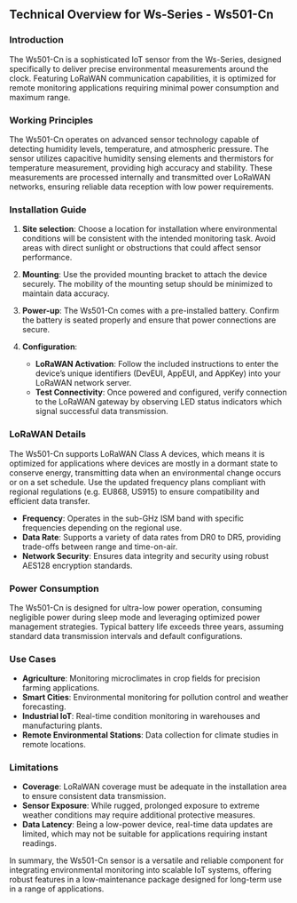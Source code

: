 ## Technical Overview for Ws-Series - Ws501-Cn

### Introduction
The Ws501-Cn is a sophisticated IoT sensor from the Ws-Series, designed specifically to deliver precise environmental measurements around the clock. Featuring LoRaWAN communication capabilities, it is optimized for remote monitoring applications requiring minimal power consumption and maximum range.

### Working Principles
The Ws501-Cn operates on advanced sensor technology capable of detecting humidity levels, temperature, and atmospheric pressure. The sensor utilizes capacitive humidity sensing elements and thermistors for temperature measurement, providing high accuracy and stability. These measurements are processed internally and transmitted over LoRaWAN networks, ensuring reliable data reception with low power requirements.

### Installation Guide
1. **Site selection**: Choose a location for installation where environmental conditions will be consistent with the intended monitoring task. Avoid areas with direct sunlight or obstructions that could affect sensor performance.

2. **Mounting**: Use the provided mounting bracket to attach the device securely. The mobility of the mounting setup should be minimized to maintain data accuracy.

3. **Power-up**: The Ws501-Cn comes with a pre-installed battery. Confirm the battery is seated properly and ensure that power connections are secure. 

4. **Configuration**:
   - **LoRaWAN Activation**: Follow the included instructions to enter the device’s unique identifiers (DevEUI, AppEUI, and AppKey) into your LoRaWAN network server.
   - **Test Connectivity**: Once powered and configured, verify connection to the LoRaWAN gateway by observing LED status indicators which signal successful data transmission.

### LoRaWAN Details
The Ws501-Cn supports LoRaWAN Class A devices, which means it is optimized for applications where devices are mostly in a dormant state to conserve energy, transmitting data when an environmental change occurs or on a set schedule. Use the updated frequency plans compliant with regional regulations (e.g. EU868, US915) to ensure compatibility and efficient data transfer.

- **Frequency**: Operates in the sub-GHz ISM band with specific frequencies depending on the regional use.
- **Data Rate**: Supports a variety of data rates from DR0 to DR5, providing trade-offs between range and time-on-air.
- **Network Security**: Ensures data integrity and security using robust AES128 encryption standards.

### Power Consumption
The Ws501-Cn is designed for ultra-low power operation, consuming negligible power during sleep mode and leveraging optimized power management strategies. Typical battery life exceeds three years, assuming standard data transmission intervals and default configurations.

### Use Cases
- **Agriculture**: Monitoring microclimates in crop fields for precision farming applications.
- **Smart Cities**: Environmental monitoring for pollution control and weather forecasting.
- **Industrial IoT**: Real-time condition monitoring in warehouses and manufacturing plants.
- **Remote Environmental Stations**: Data collection for climate studies in remote locations.

### Limitations
- **Coverage**: LoRaWAN coverage must be adequate in the installation area to ensure consistent data transmission.
- **Sensor Exposure**: While rugged, prolonged exposure to extreme weather conditions may require additional protective measures.
- **Data Latency**: Being a low-power device, real-time data updates are limited, which may not be suitable for applications requiring instant readings.

In summary, the Ws501-Cn sensor is a versatile and reliable component for integrating environmental monitoring into scalable IoT systems, offering robust features in a low-maintenance package designed for long-term use in a range of applications.